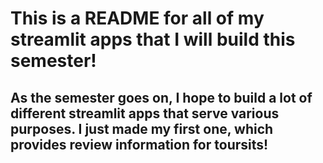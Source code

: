# This is a README for all of my streamlit apps that I will build this semester!

## As the semester goes on, I hope to build a lot of different streamlit apps that serve various purposes. I just made my first one, which provides review information for toursits!
